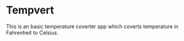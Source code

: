 # Tempvert
This is an basic temperature coverter app which coverts temperature in Fahrenheit to Celsius.

